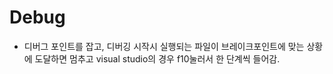 # Debug
- 디버그 포인트를 잡고, 디버깅 시작시 
실행되는 파일이 브레이크포인트에 맞는 상황에 도달하면
멈추고 visual studio의 경우 f10눌러서 한 단계씩 들어감.
